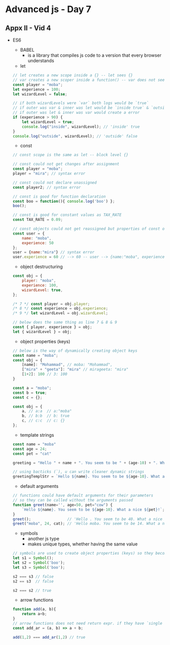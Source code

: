 # Advanced js - Day 7

## Appx II - Vid 4

-   ES6

    -   BABEL
        -   is a library that compiles js code to a version that every browser understands
    -   let

    ```js
    // let creates a new scope inside a {} -- let sees {}
    // var creates a new scoper inside a function() -- var does not see the {}, just function scope
    const player = "moba";
    let experience = 100;
    let wizardLevel = false;

    // if both wizardLevels were `var` both logs would be `true`
    // if outer was var & inner was let would be `inside true` & `outside false`
    // if outer was let & inner was var would create a error
    if (experience > 90) {
    	let wizardLevel = true;
    	console.log("inside", wizardLevel); // 'inside' true
    }
    console.log("outside", wizardLevel); // 'outside' false
    ```

    -   const

    ```js
    // const scope is the same as let -- block level {}

    // const could not get changes after assignment
    const player = "moba";
    player = "mira"; // syntax error

    // const could not declare unassigned
    const player2; // syntax error

    // const is good for function declaration
    const boo = function(){ console.log('boo') };
    boo();

    // const is good for constant values as TAX_RATE
    const TAX_RATE = 0.09;

    // const objects could not get reassigned but properties of const object can change
    const user = {
        name: "moba",
        experience: 50
    };
    user = {name:"mira"} // syntax error
    user.experience = 60 // --> 60 -- user --> {name:"moba", experience: 60}
    ```

    -   object destructuring

    ```js
    const obj = {
    	player: "moba",
    	experience: 100,
    	wizardLevel: true,
    };

    /* 7 */ const player = obj.player;
    /* 8 */ const experience = obj.experience;
    /* 9 */ let wizardLevel = obj.wizardLevel;

    // below does the same thing as line 7 & 8 & 9
    const { player, experience } = obj;
    let { wizardLevel } = obj;
    ```

    -   object properties (keys)

    ```js
    // below is the way of dynamically creating object keys
    const name = "moba";
    const obj = {
        [name]: "Mohammad", // moba: "Mohammad",
        ["mira" + "geeta"]: "mira" // mirageeta: "mira"
        [1+2]: 100 // 3: 100
    }
    ```

    ```js
    const a = "moba";
    const b = true;
    const c = {};

    const obj = {
    	a, // a:a  // a:"moba"
    	b, // b:b  // b: true
    	c, // c:c  // c: {}
    };
    ```
    
    - template strings
    ```js
    const name = "moba"
    const age = 24;
    const pet = "cat"

    greeting = "Hello " + name + ". You seem to be " + (age-10) + ". What a nice " + pet + "!";
    
    // using bacticks (`), u can write cleaner dynamic strings
    greetingTemplStr = `Hello ${name}. You seem to be ${age-10}. What a nice ${pet}!`;
    ```
    
    - default arguments
    ```js
    // functions could have default arguments for their parameters
    // so they can be called without the arguments passed
    function greet(name='', age=50, pet="cow") {
        `Hello ${name}. You seem to be ${age-10}. What a nice ${pet}!`;
    }
    greet();                // 'Hello . You seem to be 40. What a nice cow!'
    greet("moba", 24, cat); // 'Hello moba. You seem to be 14. What a nice cat!'
    ```
    - symbols
        - another js type
        - makes unique types, whether having the same value
    ```js
    // symbols are used to create object properties (keys) so they become unique with same names
    let s1 = Symbol();
    let s2 = Symbol('boo');
    let s3 = Symbol('boo');
    
    s2 === s3 // false
    s2 == s3  // false

    s2 === s2 // true
    ```
    - arrow functions
    ```js
    function add(a, b){
        return a+b;
    }
    // arrow functions does not need return expr. if they have `single line unblocked` expr. like below
    const add_ar = (a, b) => a + b;

    add(1,2) === add_ar(1,2) // true
    ```